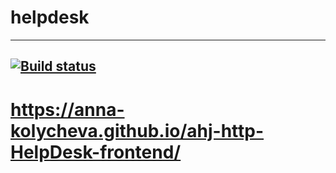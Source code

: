 # helpdesk
---
[![Build status](https://ci.appveyor.com/api/projects/status/9ypexe5dhptsfido?svg=true)](https://ci.appveyor.com/project/Anna-#Kolycheva/ahj-http-helpdesk-frontend)
---
# https://anna-kolycheva.github.io/ahj-http-HelpDesk-frontend/
